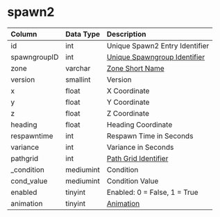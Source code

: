 # spawn2

| Column | Data Type | Description |
| :--- | :--- | :--- |
| id | int | Unique Spawn2 Entry Identifier |
| spawngroupID | int | [Unique Spawngroup Identifier](spawngroup.md) |
| zone | varchar | [Zone Short Name](https://eqemu.gitbook.io/server/categories/zones/zone-list) |
| version | smallint | Version |
| x | float | X Coordinate |
| y | float | Y Coordinate |
| z | float | Z Coordinate |
| heading | float | Heading Coordinate |
| respawntime | int | Respawn Time in Seconds |
| variance | int | Variance in Seconds |
| pathgrid | int | [Path Grid Identifier](https://github.com/EQEmu/docs-db-schema/tree/e0eb157dbf5563b03c0faf391abc87ec69239f4a/docs/schema/categories/spawns/grid.md) |
| \_condition | mediumint | Condition |
| cond\_value | mediumint | Condition Value |
| enabled | tinyint | Enabled: 0 = False, 1 = True |
| animation | tinyint | [Animation](https://eqemu.gitbook.io/server/categories/npc/npc-animation-types) |

